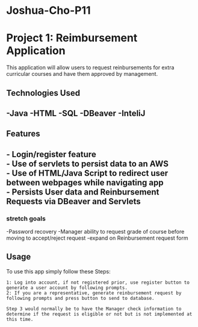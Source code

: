 # Joshua-Cho-P11
<h1>Project 1: Reimbursement Application </h1>
This application will allow users to request reinbursements for extra curricular courses and have them approved by management.

<h2> Technologies Used <h2>
  -Java
  -HTML
  -SQL
  -DBeaver
  -InteliJ
  
  <h2> Features <h2>
    - Login/register feature <br/>
    - Use of servlets to persist data to an AWS<br/>
    - Use of HTML/Java Script to redirect user between webpages while navigating app<br/>
    - Persists User data and Reinbursement Requests via DBeaver and Servlets
    
   <h3> stretch goals </h3>
    -Password recovery
    -Manager ability to request grade of course before moving to accept/reject request
    -expand on Reinbursement request form
    
   <h2> Usage </h2>
    To use this app simply follow these Steps:
    
    1: Log into account, if not registered prior, use register button to generate a user account by following prompts.
    2: If you are a representative, generate reinbursement request by following prompts and press button to send to database.
    
    Step 3 would normally be to have the Manager check information to determine if the request is eligible or not but is not implemented at this time.
